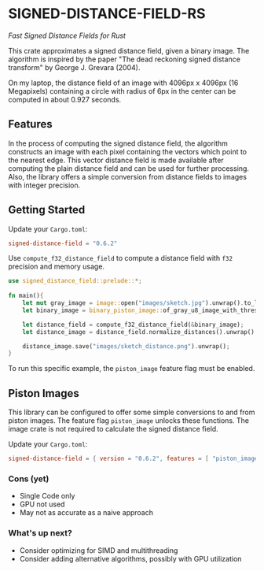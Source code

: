 # SIGNED-DISTANCE-FIELD-RS
*Fast Signed Distance Fields for Rust*

This crate approximates a signed
distance field, given a binary image. 
The algorithm is inspired by the paper
"The dead reckoning signed distance transform"
by George J. Grevara (2004).

On my laptop, the distance field of an image with
4096px x 4096px (16 Megapixels) 
containing a circle with radius of 6px in the center 
can be computed in about 0.927 seconds.

## Features
In the process of computing the signed distance field, 
the algorithm constructs an image with each pixel 
containing the vectors which point to the nearest edge. 
This vector distance field is made available
after computing the plain distance field and can be used 
for further processing. Also, the library offers a simple
conversion from distance fields to images with integer precision.


## Getting Started

Update your `Cargo.toml`:
```toml
signed-distance-field = "0.6.2"
```

Use `compute_f32_distance_field` to compute 
a distance field with `f32` precision and memory usage.

```rust
use signed_distance_field::prelude::*;
    
fn main(){
    let mut gray_image = image::open("images/sketch.jpg").unwrap().to_luma();
    let binary_image = binary_piston_image::of_gray_u8_image_with_threshold(&gray_image, 80);

    let distance_field = compute_f32_distance_field(&binary_image);
    let distance_image = distance_field.normalize_distances().unwrap().to_gray_u8_image();

    distance_image.save("images/sketch_distance.png").unwrap();
}
```

To run this specific example, the `piston_image` feature flag must be enabled.

## Piston Images
This library can be configured to offer some 
simple conversions to and from piston images.
The feature flag `piston_image` unlocks these functions.
The image crate is not required to calculate the
signed distance field. 

Update your `Cargo.toml`:
```toml
signed-distance-field = { version = "0.6.2", features = [ "piston_image" ] }
```

### Cons (yet)
- Single Code only
- GPU not used
- May not as accurate as a naive approach

### What's up next?
- Consider optimizing for SIMD and multithreading
- Consider adding alternative algorithms, possibly with GPU utilization